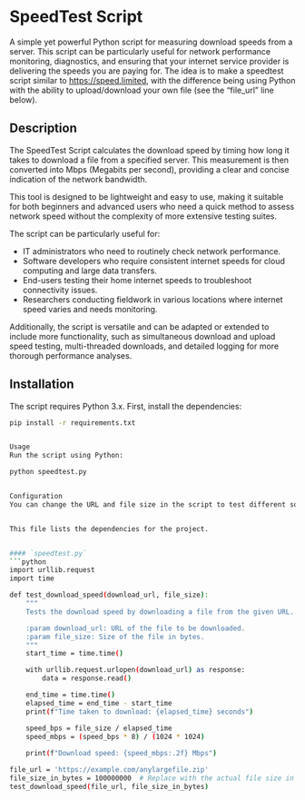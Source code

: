 # SpeedTest Script

A simple yet powerful Python script for measuring download speeds from a server. This script can be particularly useful for network performance monitoring, diagnostics, and ensuring that your internet service provider is delivering the speeds you are paying for. The idea is to make a speedtest script similar to https://speed.limited, with the difference being using Python with the ability to upload/download your own file (see the “file_url” line below).

## Description

The SpeedTest Script calculates the download speed by timing how long it takes to download a file from a specified server. This measurement is then converted into Mbps (Megabits per second), providing a clear and concise indication of the network bandwidth.

This tool is designed to be lightweight and easy to use, making it suitable for both beginners and advanced users who need a quick method to assess network speed without the complexity of more extensive testing suites. 

The script can be particularly useful for:
- IT administrators who need to routinely check network performance.
- Software developers who require consistent internet speeds for cloud computing and large data transfers.
- End-users testing their home internet speeds to troubleshoot connectivity issues.
- Researchers conducting fieldwork in various locations where internet speed varies and needs monitoring.

Additionally, the script is versatile and can be adapted or extended to include more functionality, such as simultaneous download and upload speed testing, multi-threaded downloads, and detailed logging for more thorough performance analyses.


## Installation

The script requires Python 3.x. First, install the dependencies:

```bash
pip install -r requirements.txt


Usage
Run the script using Python:

python speedtest.py


Configuration
You can change the URL and file size in the script to test different sources and files.


This file lists the dependencies for the project.


#### `speedtest.py`
```python
import urllib.request
import time

def test_download_speed(download_url, file_size):
    """
    Tests the download speed by downloading a file from the given URL.

    :param download_url: URL of the file to be downloaded.
    :param file_size: Size of the file in bytes.
    """
    start_time = time.time()

    with urllib.request.urlopen(download_url) as response:
        data = response.read()

    end_time = time.time()
    elapsed_time = end_time - start_time
    print(f"Time taken to download: {elapsed_time} seconds")

    speed_bps = file_size / elapsed_time
    speed_mbps = (speed_bps * 8) / (1024 * 1024)
    
    print(f"Download speed: {speed_mbps:.2f} Mbps")

file_url = 'https://example.com/anylargefile.zip'
file_size_in_bytes = 100000000  # Replace with the actual file size in bytes
test_download_speed(file_url, file_size_in_bytes)



